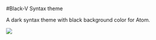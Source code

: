 #Black-V Syntax theme

A dark syntax theme with black background color for Atom.

![](https://raw.github.com/vycb/black-v-syntax/master/snapshot1.png)
